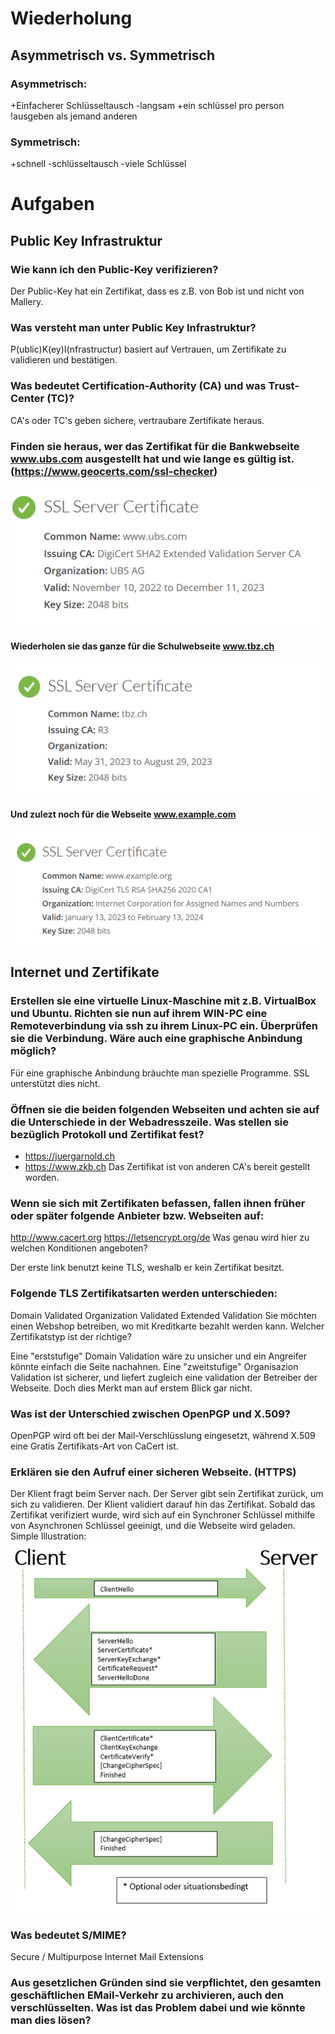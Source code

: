# Wiederholung
## Asymmetrisch vs. Symmetrisch
### Asymmetrisch:
+Einfacherer Schlüsseltausch
-langsam
+ein schlüssel pro person
!ausgeben als jemand anderen

### Symmetrisch:
+schnell
-schlüsseltausch
-viele Schlüssel

# Aufgaben
## Public Key Infrastruktur
### Wie kann ich den Public-Key verifizieren?
Der Public-Key hat ein Zertifikat, dass es z.B. von Bob ist und nicht von Mallery.
### Was versteht man unter Public Key Infrastruktur?
P(ublic)K(ey)I(nfrastructur) basiert auf Vertrauen, um Zertifikate zu validieren und bestätigen.
### Was bedeutet Certification-Authority (CA) und was Trust-Center (TC)?
CA's oder TC's geben sichere, vertraubare Zertifikate heraus.
### Finden sie heraus, wer das Zertifikat für die Bankwebseite www.ubs.com ausgestellt hat und wie lange es gültig ist. (https://www.geocerts.com/ssl-checker)
![](res/2023-07-04-13-52-05.png)
#### Wiederholen sie das ganze für die Schulwebseite www.tbz.ch
![](res/2023-07-04-13-52-40.png)
#### Und zulezt noch für die Webseite www.example.com
![](res/2023-07-04-13-53-02.png)

## Internet und Zertifikate
### Erstellen sie eine virtuelle Linux-Maschine mit z.B. VirtualBox und Ubuntu. Richten sie nun auf ihrem WIN-PC eine Remoteverbindung via ssh zu ihrem Linux-PC ein. Überprüfen sie die Verbindung. Wäre auch eine graphische Anbindung möglich?
Für eine graphische Anbindung bräuchte man spezielle Programme. SSL unterstützt dies nicht.
### Öffnen sie die beiden folgenden Webseiten und achten sie auf die Unterschiede in der Webadresszeile. Was stellen sie bezüglich Protokoll und Zertifikat fest?
- https://juergarnold.ch
- https://www.zkb.ch
Das Zertifikat ist von anderen CA's bereit gestellt worden.
### Wenn sie sich mit Zertifikaten befassen, fallen ihnen früher oder später folgende Anbieter bzw. Webseiten auf:
http://www.cacert.org
https://letsencrypt.org/de
Was genau wird hier zu welchen Konditionen angeboten?

Der erste link benutzt keine TLS, weshalb er kein Zertifikat besitzt.

### Folgende TLS Zertifikatsarten werden unterschieden:
Domain Validated
Organization Validated
Extended Validation
Sie möchten einen Webshop betreiben, wo mit Kreditkarte bezahlt werden kann. Welcher Zertifikatstyp ist der richtige?

Eine "erststufige" Domain Validation wäre zu unsicher und ein Angreifer könnte einfach die Seite nachahnen.
Eine "zweitstufige" Organisazion Validation ist sicherer, und liefert zugleich eine validation der Betreiber der Webseite. Doch dies Merkt man auf erstem Blick gar nicht.

### Was ist der Unterschied zwischen OpenPGP und X.509?
OpenPGP wird oft bei der Mail-Verschlüsslung eingesetzt, während X.509 eine Gratis Zertifikats-Art von CaCert ist.

### Erklären sie den Aufruf einer sicheren Webseite. (HTTPS)
Der Klient fragt beim Server nach. Der Server gibt sein Zertifikat zurück, um sich zu validieren. Der Klient validiert darauf hin das Zertifikat. Sobald das Zertifikat verifiziert wurde, wird sich auf ein Synchroner Schlüssel mithilfe von Asynchronen Schlüssel geeinigt, und die Webseite wird geladen.
Simple Illustration:
![](res/2023-07-04-15-54-01.png)

### Was bedeutet S/MIME?
Secure / Multipurpose Internet Mail Extensions

### Aus gesetzlichen Gründen sind sie verpflichtet, den gesamten geschäftlichen EMail-Verkehr zu archivieren, auch den verschlüsselten. Was ist das Problem dabei und wie könnte man dies lösen?

